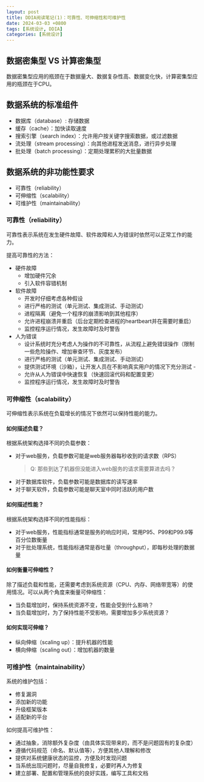 ```yaml
---
layout: post
title: DDIA阅读笔记(1)：可靠性、可伸缩性和可维护性
date: 2024-03-03 +0800
tags: [系统设计, DDIA]
categories: [系统设计]
---
```


## 数据密集型 VS 计算密集型

数据密集型应用的瓶颈在于数据量大、数据复杂性高、数据变化快，计算密集型应用的瓶颈在于CPU。

## 数据系统的标准组件

- 数据库（database）: 存储数据
- 缓存（cache）：加快读取速度
- 搜索引擎（search index）：允许用户按关键字搜索数据，或过滤数据
- 流处理（stream processing）：向其他进程发送消息，进行异步处理
- 批处理（batch processing）：定期处理累积的大批量数据

## 数据系统的非功能性要求

- 可靠性（reliability）
- 可伸缩性（scalability）
- 可维护性（maintainability）

### 可靠性（reliability）

可靠性表示系统在发生硬件故障、软件故障和人为错误时依然可以正常工作的能力。

提高可靠性的方法：

- 硬件故障
    - 增加硬件冗余
    - 引入软件容错机制
- 软件故障
    - 开发时仔细考虑各种假设
    - 进行严格的测试（单元测试、集成测试、手动测试）
    - 进程隔离（避免一个程序的崩溃影响到其他程序）
    - 允许进程崩溃并重启（后台定期检查进程的heartbeart并在需要时重启）
    - 监控程序运行情况，发生故障时及时警告
- 人为错误
    - 设计系统时充分考虑人为操作的不可靠性，从流程上避免错误操作（限制一些危险操作、增加审查环节、灰度发布）
    - 进行严格的测试（单元测试、集成测试、手动测试）
    - 提供测试环境（沙箱），让开发人员在不影响真实用户的情况下充分测试    - 
    - 允许从人为错误中快速恢复（快速回滚代码和配置变更）
    - 监控程序运行情况，发生故障时及时警告

### 可伸缩性（scalability）

可伸缩性表示系统在负载增长的情况下依然可以保持性能的能力。

#### 如何描述负载？

根据系统架构选择不同的负载参数：
- 对于web服务，负载参数可能是web服务器每秒收到的请求数（RPS）
  >Q: 那些到达了机器但没能进入web服务的请求需要算进去吗？
- 对于数据库软件，负载参数可能是数据库的读写速率
- 对于聊天软件，负载参数可能是聊天室中同时活跃的用户数

#### 如何描述性能？

根据系统架构选择不同的性能指标：
- 对于web服务，性能指标通常是服务的响应时间，常用P95、P99和P99.9等百分位数衡量
- 对于批处理系统，性能指标通常是吞吐量（throughput），即每秒处理的数据量

#### 如何衡量可伸缩性？

除了描述负载和性能，还需要考虑到系统资源（CPU、内存、网络带宽等）的使用情况。可以从两个角度来衡量可伸缩性：
- 当负载增加时，保持系统资源不变，性能会受到什么影响？
- 当负载增加时，为了保持性能不受影响，需要增加多少系统资源？

#### 如何实现可伸缩？
- 纵向伸缩（scaling up）：提升机器的性能
- 横向伸缩（scaling out）：增加机器的数量

### 可维护性（maintainability）

系统的维护包括：
- 修复漏洞
- 添加新的功能
- 升级框架版本
- 适配新的平台

如何提高可维护性：
- 通过抽象，消除额外复杂度（由具体实现带来的，而不是问题固有的复杂度）
- 遵循代码规范（命名、默认值等），方便其他人理解和修改
- 提供对系统健康状态的监控，方便及时发现问题
- 当系统出现问题时，尽量自我修复，必要时再人为修复
- 建立部署、配置和管理系统的良好实践，编写工具和文档